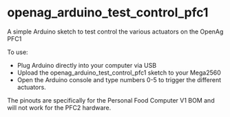 # openag_arduino_test_control_pfc1
A simple Arduino sketch to test control the various actuators on the OpenAg PFC1

To use:
* Plug Arduino directly into your computer via USB
* Upload the openag_arduino_test_control_pfc1 sketch to your Mega2560
* Open the Arduino console and type numbers 0-5 to trigger the different actuators.

The pinouts are specifically for the Personal Food Computer V1 BOM and will not work for the PFC2 hardware.
